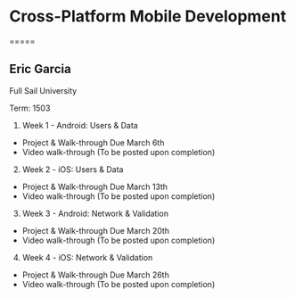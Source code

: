 # Cross-Platform Mobile Development

=====
## Eric Garcia

Full Sail University

Term: 1503

1. Week 1 - Android: Users & Data
  * Project & Walk-through Due March 6th
  * Video walk-through (To be posted upon completion)

2. Week 2 - iOS: Users & Data
  * Project & Walk-through Due March 13th
  * Video walk-through (To be posted upon completion)

3. Week 3 - Android: Network & Validation
  * Project & Walk-through Due March 20th
  * Video walk-through (To be posted upon completion)

4. Week 4 - iOS: Network & Validation
  * Project & Walk-through Due March 26th
  * Video walk-through (To be posted upon completion)